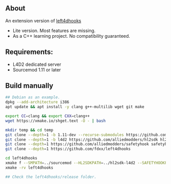 ## About

An extension version of [left4dhooks](https://forums.alliedmods.net/showthread.php?t=321696)

- Lite version. Most features are missing.
- As a C++ learning project. No compatibility guaranteed.

## Requirements:
- L4D2 dedicated server
- Sourcemod 1.11 or later

## Build manually
```sh
## Debian as an example.
dpkg --add-architecture i386
apt update && apt install -y clang g++-multilib wget git make

export CC=clang && export CXX=clang++
wget https://xmake.io/shget.text -O - | bash

mkdir temp && cd temp
git clone --depth=1 -b 1.11-dev --recurse-submodules https://github.com/alliedmodders/sourcemod sourcemod
git clone --depth=1 -b l4d2 https://github.com/alliedmodders/hl2sdk hl2sdk-l4d2
git clone --depth=1 https://github.com/alliedmodders/safetyhook safetyhook
git clone --depth=1 https://github.com/fdxx/left4dhooks

cd left4dhooks
xmake f --SMPATH=../sourcemod --HL2SDKPATH=../hl2sdk-l4d2 --SAFETYHOOKPATH=../safetyhook
xmake -rv left4dhooks

## Check the left4dhooks/release folder.
```
